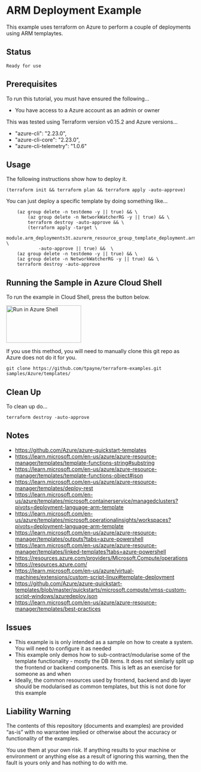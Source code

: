 ARM Deployment Example
======================

This example uses terraform on Azure to perform a couple of deployments using ARM templaytes.

Status
------
````
Ready for use
````

Prerequisites
-------------
To run this tutorial, you must have ensured the following...

* You have access to a Azure account as an admin or owner

This was tested using Terraform version v0.15.2 and Azure versions...

*  "azure-cli": "2.23.0",
*  "azure-cli-core": "2.23.0",
*  "azure-cli-telemetry": "1.0.6"

Usage
-----
The following instructions show how to deploy it.

    (terraform init && terraform plan && terraform apply -auto-approve)

You can just deploy a specific template by doing something like...

```console
    (az group delete -n testdemo -y || true) && \
        (az group delete -n NetworkWatcherRG -y || true) && \
        terraform destroy -auto-approve && \
        (terraform apply -target \
            module.arm_deployments3t.azurerm_resource_group_template_deployment.armDeployment \
            -auto-approve || true) &&  \
    (az group delete -n testdemo -y || true) && \
    (az group delete -n NetworkWatcherRG -y || true) && \
    terraform destroy -auto-approve
```

Running the Sample in Azure Cloud Shell
---------------------------------------
To run the example in Cloud Shell, press the button below.

[<img src="https://azure.microsoft.com/svghandler/cloud-shell.png" alt="Run in Azure Shell" width="200" height="100">][run_button_auto]

If you use this method, you will need to manually clone this git repo as Azure does not do it for you.

    git clone https://github.com/tpayne/terraform-examples.git samples/Azure/templates/

Clean Up
--------
To clean up do...

    terraform destroy -auto-approve

Notes
-----
- https://github.com/Azure/azure-quickstart-templates
- https://learn.microsoft.com/en-us/azure/azure-resource-manager/templates/template-functions-string#substring
- https://learn.microsoft.com/en-us/azure/azure-resource-manager/templates/template-functions-object#json
- https://learn.microsoft.com/en-us/azure/azure-resource-manager/templates/deploy-rest
- https://learn.microsoft.com/en-us/azure/templates/microsoft.containerservice/managedclusters?pivots=deployment-language-arm-template
- https://learn.microsoft.com/en-us/azure/templates/microsoft.operationalinsights/workspaces?pivots=deployment-language-arm-template
- https://learn.microsoft.com/en-us/azure/azure-resource-manager/templates/outputs?tabs=azure-powershell
- https://learn.microsoft.com/en-us/azure/azure-resource-manager/templates/linked-templates?tabs=azure-powershell
- https://resources.azure.com/providers/Microsoft.Compute/operations
- https://resources.azure.com/
- https://learn.microsoft.com/en-us/azure/virtual-machines/extensions/custom-script-linux#template-deployment
- https://github.com/Azure/azure-quickstart-templates/blob/master/quickstarts/microsoft.compute/vmss-custom-script-windows/azuredeploy.json
- https://learn.microsoft.com/en-us/azure/azure-resource-manager/templates/best-practices

Issues
------
- This example is is only intended as a sample on how to create a system. You will need to configure it as needed
- This example only demos how to sub-contract/modularise some of the template functionality - mostly the DB items. It does not similarly split up the frontend or backend components. This is left as an exercise for someone as and when
- Ideally, the common resources used by frontend, backend and db layer should be modularised as common templates, but this is not done for this example

Liability Warning
-----------------
The contents of this repository (documents and examples) are provided “as-is” with no warrantee implied
or otherwise about the accuracy or functionality of the examples.

You use them at your own risk. If anything results to your machine or environment or anything else as a
result of ignoring this warning, then the fault is yours only and has nothing to do with me.

[run_button_auto]: https://shell.azure.com/
